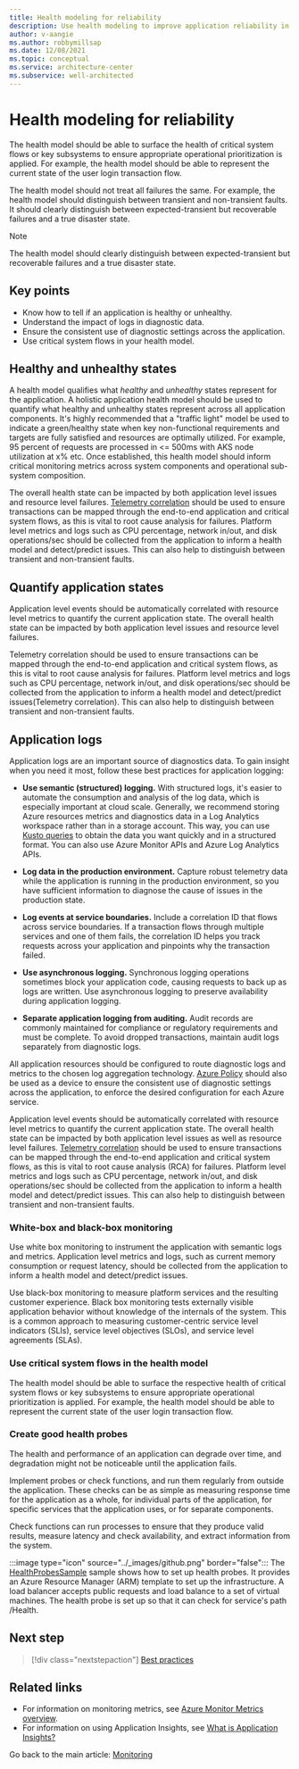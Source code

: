 ```yaml
---
title: Health modeling for reliability
description: Use health modeling to improve application reliability in Azure. Differentiate between healthy and unhealthy states. Know how to quantify application states.
author: v-aangie
ms.author: robbymillsap
ms.date: 12/08/2021
ms.topic: conceptual
ms.service: architecture-center
ms.subservice: well-architected
---
```


# Health modeling for reliability

The health model should be able to surface the health of critical system flows or key subsystems to ensure appropriate operational prioritization is applied. For example, the health model should be able to represent the current state of the user login transaction flow.

The health model should not treat all failures the same. For example, the health model should distinguish between transient and non-transient faults. It should clearly distinguish between expected-transient but recoverable failures and a true disaster state.

> [!NOTE]
> The health model should clearly distinguish between expected-transient but recoverable failures and a true disaster state.

## Key points

- Know how to tell if an application is healthy or unhealthy.
- Understand the impact of logs in diagnostic data.
- Ensure the consistent use of diagnostic settings across the application.
- Use critical system flows in your health model.

## Healthy and unhealthy states

A health model qualifies what *healthy* and *unhealthy* states represent for the application. A holistic application health model should be used to quantify what healthy and unhealthy states represent across all application components. It's highly recommended that a "traffic light" model be used to indicate a green/healthy state when key non-functional requirements and targets are fully satisfied and resources are optimally utilized. For example, 95 percent of requests are processed in <= 500ms with AKS node utilization at x% etc. Once established, this health model should inform critical monitoring metrics across system components and operational sub-system composition.

The overall health state can be impacted by both application level issues and resource level failures. [Telemetry correlation](/azure/azure-monitor/app/correlation) should be used to ensure transactions can be mapped through the end-to-end application and critical system flows, as this is vital to root cause analysis for failures. Platform level metrics and logs such as CPU percentage, network in/out, and disk operations/sec should be collected from the application to inform a health model and detect/predict issues. This can also help to distinguish between transient and non-transient faults.

## Quantify application states

Application level events should be automatically correlated with resource level metrics to quantify the current application state. The overall health state can be impacted by both application level issues and resource level failures.

Telemetry correlation should be used to ensure transactions can be mapped through the end-to-end application and critical system flows, as this is vital to root cause analysis for failures. Platform level metrics and logs such as CPU percentage, network in/out, and disk operations/sec should be collected from the application to inform a health model and detect/predict issues(Telemetry correlation). This can also help to distinguish between transient and non-transient faults.

## Application logs

Application logs are an important source of diagnostics data. To gain insight when you need it most, follow these best practices for application logging:

- **Use semantic (structured) logging.** With structured logs, it's easier to automate the consumption and analysis of the log data, which is especially important at cloud scale. Generally, we recommend storing Azure resources metrics and diagnostics data in a Log Analytics workspace rather than in a storage account. This way, you can use [Kusto queries](/azure/data-explorer/kusto/concepts/#kusto-queries) to obtain the data you want quickly and in a structured format. You can also use Azure Monitor APIs and Azure Log Analytics APIs.

- **Log data in the production environment.** Capture robust telemetry data while the application is running in the production environment, so you have sufficient information to diagnose the cause of issues in the production state.

- **Log events at service boundaries.** Include a correlation ID that flows across service boundaries. If a transaction flows through multiple services and one of them fails, the correlation ID helps you track requests across your application and pinpoints why the transaction failed.

- **Use asynchronous logging.** Synchronous logging operations sometimes block your application code, causing requests to back up as logs are written. Use asynchronous logging to preserve availability during application logging.

- **Separate application logging from auditing.** Audit records are commonly maintained for compliance or regulatory requirements and must be complete. To avoid dropped transactions, maintain audit logs separately from diagnostic logs.

All application resources should be configured to route diagnostic logs and metrics to the chosen log aggregation technology. [Azure Policy](https://azure.microsoft.com/services/azure-policy/) should also be used as a device to ensure the consistent use of diagnostic settings across the application, to enforce the desired configuration for each Azure service.

Application level events should be automatically correlated with resource level metrics to quantify the current application state. The overall health state can be impacted by both application level issues as well as resource level failures. [Telemetry correlation](/azure/azure-monitor/app/correlation) should be used to ensure transactions can be mapped through the end-to-end application and critical system flows, as this is vital to root cause analysis (RCA) for failures. Platform level metrics and logs such as CPU percentage, network in/out, and disk operations/sec should be collected from the application to inform a health model and detect/predict issues. This can also help to distinguish between transient and non-transient faults.

### White-box and black-box monitoring

Use white box monitoring to instrument the application with semantic logs and metrics. Application level metrics and logs, such as current memory consumption or request latency, should be collected from the application to inform a health model and detect/predict issues.

Use black-box monitoring to measure platform services and the resulting customer experience. Black box monitoring tests externally visible application behavior without knowledge of the internals of the system. This is a common approach to measuring customer-centric service level indicators (SLIs), service level objectives (SLOs), and service level agreements (SLAs).

### Use critical system flows in the health model

The health model should be able to surface the respective health of critical system flows or key subsystems to ensure appropriate operational prioritization is applied. For example, the health model should be able to represent the current state of the user login transaction flow.

### Create good health probes

The health and performance of an application can degrade over time, and degradation might not be noticeable until the application fails.

Implement probes or check functions, and run them regularly from outside the application. These checks can be as simple as measuring response time for the application as a whole, for individual parts of the application, for specific services that the application uses, or for separate components.

Check functions can run processes to ensure that they produce valid results, measure latency and check availability, and extract information from the system.

:::image type="icon" source="../_images/github.png" border="false"::: The [HealthProbesSample](https://github.com/mspnp/samples/tree/master/Reliability/HealthProbesSample) sample shows how to set up health probes. It provides an Azure Resource Manager (ARM) template to set up the infrastructure. A load balancer accepts public requests and load balance to a set of virtual machines. The health probe is set up so that it can check for service's path /Health.

## Next step

> [!div class="nextstepaction"]
> [Best practices](./monitor-best-practices.md)

## Related links

- For information on monitoring metrics, see [Azure Monitor Metrics overview](/azure/azure-monitor/essentials/data-platform-metrics).
- For information on using Application Insights, see [What is Application Insights?](/azure/azure-monitor/app/app-insights-overview)

Go back to the main article: [Monitoring](monitor-checklist.md)
